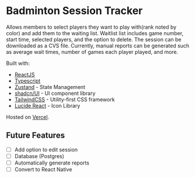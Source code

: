 # Badminton Session Tracker

Allows members to select players they want to play with(rank noted by color) and add them to the waiting list. Waitlist list includes game number, start time, selected players, and the option to delete. The session can be downloaded as a CVS file. Currently, manual reports can be generated such as average wait times, number of games each player played, and more.

Built with:

- [ReactJS](https://react.dev/)
- [Typescript](https://www.typescriptlang.org/)
- [Zustand](https://github.com/pmndrs/zustand) - State Management
- [shadcn/UI](https://ui.shadcn.com/) - UI component library
- [TailwindCSS](https://tailwindcss.com/) - Utility-first CSS framework
- [Lucide React](https://lucide.dev/guide/packages/lucide-react) - Icon Library

Hosted on [Vercel](https://vercel.com/).

## Future Features

- [ ] Add option to edit session
- [ ] Database (Postgres)
- [ ] Automatically generate reports
- [ ] Convert to React Native
